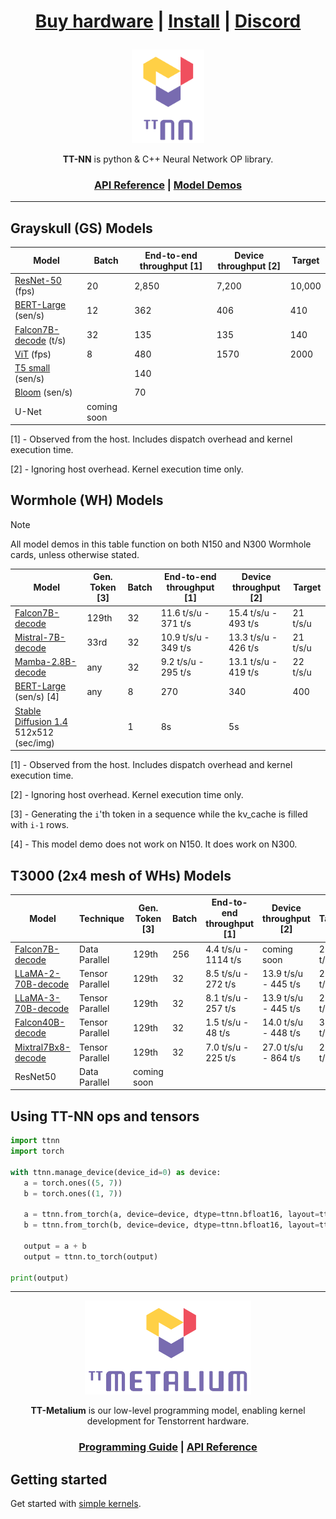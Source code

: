 <div align="center">

<h1>

[Buy hardware](https://tenstorrent.com/cards/) | [Install](./INSTALLING.md) | [Discord](https://discord.gg/tvhGzHQwaj)

</h1>

<img src="./docs/source/common/_static/tt_nn_w_logo.png" alt="ttnn logo" height="150"/>

**TT-NN** is python & C++ Neural Network OP library.

<h3>

[API Reference](https://tenstorrent.github.io/tt-metal/latest/ttnn) | [Model Demos](./models/demos/)

</h3>

</div>

---

## Grayskull (GS) Models

| Model                                                      | Batch               | End-to-end throughput [1]    | Device throughput [2]       | Target                              |
|----------------------------------------------------------  |---------------------|------------------------------|-----------------------------|-------------------------------------|
| [ResNet-50](./models/demos/resnet) (fps)                   | 20                  | 2,850                        | 7,200                       | 10,000                              |
| [BERT-Large](./models/demos/bert) (sen/s)                  | 12                  | 362                          | 406                         | 410                                 |
| [Falcon7B-decode](./models/demos/ttnn_falcon7b) (t/s)      | 32                  | 135                          | 135                         | 140                                 |
| [ViT](./models/demos/grayskull/vit) (fps)                  | 8                   | 480                          | 1570                        | 2000                                |
| [T5 small](.models/demos/grayskull/t5) (sen/s)             |                     | 140                          |                             |                                     |
| [Bloom](.models/demos/grayskull/functional_bloom) (sen/s)  |                     | 70                           |                             |                                     |
| U-Net                                                      | coming soon         |                              |                             |                                     |

[1] - Observed from the host. Includes dispatch overhead and kernel execution time.

[2] - Ignoring host overhead. Kernel execution time only.

## Wormhole (WH) Models

> [!NOTE]
>
> All model demos in this table function on both N150 and N300 Wormhole cards, unless otherwise stated.

| Model                                                       | Gen. Token [3]     |  Batch               | End-to-end throughput [1]    | Device throughput [2]       | Target         |
|-------------------------------------------------------------|--------------------|----------------------|------------------------------|-----------------------------|----------------|
| [Falcon7B-decode](./models/demos/wormhole/falcon7b)         | 129th              | 32                   | 11.6 t/s/u - 371 t/s         | 15.4 t/s/u - 493 t/s        | 21 t/s/u       |
| [Mistral-7B-decode](./models/demos/wormhole/mistral7b)      |  33rd              | 32                   | 10.9 t/s/u - 349 t/s         | 13.3 t/s/u - 426 t/s        | 21 t/s/u       |
| [Mamba-2.8B-decode](./models/demos/mamba)                   |  any               | 32                   | 9.2 t/s/u -  295 t/s         | 13.1 t/s/u - 419 t/s        | 22 t/s/u       |
| [BERT-Large](./models/demos/metal_BERT_large_11/) (sen/s) [4] | any                |  8                   | 270                          | 340                         | 400            |
| [Stable Diffusion 1.4](./models/demos/wormhole/stable_diffusion) 512x512  (sec/img)                              |          | 1                    |      8s                        |    5s                         |                |

[1] - Observed from the host. Includes dispatch overhead and kernel execution time.

[2] - Ignoring host overhead. Kernel execution time only.

[3] - Generating the `i`'th token in a sequence while the kv_cache is filled with `i-1` rows.

[4] - This model demo does not work on N150. It does work on N300.

## T3000 (2x4 mesh of WHs) Models

| Model                                                     |   Technique        | Gen. Token [3]      |  Batch                | End-to-end throughput [1]    | Device throughput [2]        | Target          |
|-----------------------------------------------------------|--------------------|---------------------|-----------------------|------------------------------|------------------------------|-----------------|
| [Falcon7B-decode](./models/demos/t3000/falcon7b)          | Data Parallel      | 129th               |  256                  | 4.4 t/s/u - 1114 t/s         |  coming soon                 |   21 t/s/u      |
| [LLaMA-2-70B-decode](./models/demos/t3000/llama2_70b)     | Tensor Parallel    | 129th               |  32                   | 8.5 t/s/u - 272 t/s          |  13.9 t/s/u - 445 t/s        |   20 t/s/u      |
| [LLaMA-3-70B-decode](./models/demos/t3000/llama3_70b)     | Tensor Parallel    | 129th               |  32                   | 8.1 t/s/u - 257 t/s          |  13.9 t/s/u - 445 t/s        |   20 t/s/u      |
| [Falcon40B-decode](./models/demos/t3000/falcon40b)        | Tensor Parallel    | 129th               |  32                   | 1.5 t/s/u - 48 t/s           |  14.0 t/s/u - 448 t/s        |   30 t/s/u      |
| [Mixtral7Bx8-decode](./models/demos/t3000/mixtral8x7b)    | Tensor Parallel    | 129th               |  32                   | 7.0 t/s/u - 225 t/s          |  27.0 t/s/u - 864 t/s        |   28 t/s/u      |
| ResNet50                                                  | Data Parallel      | coming soon         |                       |                              |                              |                 |

## Using TT-NN ops and tensors

```python
import ttnn
import torch

with ttnn.manage_device(device_id=0) as device:
   a = torch.ones((5, 7))
   b = torch.ones((1, 7))

   a = ttnn.from_torch(a, device=device, dtype=ttnn.bfloat16, layout=ttnn.TILE_LAYOUT)
   b = ttnn.from_torch(b, device=device, dtype=ttnn.bfloat16, layout=ttnn.TILE_LAYOUT)

   output = a + b
   output = ttnn.to_torch(output)

print(output)
```

---

<div align="center">

<img src="./docs/source/common/_static/tt_metalium_w_logo.png" alt="TT-Metalium logo" height="150"/>

**TT-Metalium** is our low-level programming model, enabling kernel development for Tenstorrent hardware.


<h3>

[Programming Guide](./METALIUM_GUIDE.md) | [API Reference](https://tenstorrent.github.io/tt-metal/latest/tt-metalium)

</h3>
</div>

## Getting started

Get started with [simple kernels](https://tenstorrent.github.io/tt-metal/latest/tt-metalium/tt_metal/examples/index.html).
